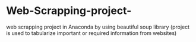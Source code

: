 # Web-Scrapping-project-
web scrapping project in Anaconda by using beautiful soup library (project is used to tabularize important or required information from websites)
